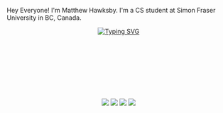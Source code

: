 Hey Everyone! I'm Matthew Hawksby. I'm a CS student at Simon Fraser University in BC, Canada. 
<div align="center">
<a href="https://git.io/typing-svg"><img src="https://readme-typing-svg.demolab.com?font=Inconsolata&duration=2500&pause=100&color=ED3900&multiline=true&repeat=false&random=false&width=500&height=100&lines=Hi+Everyone!;I'm+Matthew+Hawksby;A+CS+student+at+Simon+Fraser+University;in+BC+Canada." alt="Typing SVG" /></a>
<br><br>
<pre>
</pre>
<br><br>
<br><br><br>
    
[![](https://img.shields.io/badge/linkedin-0a66c2)](http://linkedin.com/in/matthew-hawksby)
[![](https://img.shields.io/badge/Kaggle-20BEFF)](https://www.kaggle.com/matthewhawksby)
[![](https://img.shields.io/badge/DevPost-ff66ab)](https://devpost.com/MatthewHawksbyGithub)
[![](https://img.shields.io/badge/hugging.face-69899c)](https://huggingface.co/mHawksby)
</div>

